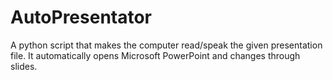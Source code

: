 # AutoPresentator
A python script that makes the computer read/speak the given presentation file. It automatically opens Microsoft PowerPoint and changes through slides.
